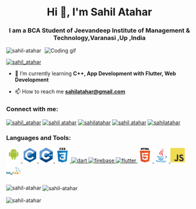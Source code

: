 <h1 align="center">Hi 👋, I'm Sahil Atahar</h1>
<h3 align="center">I am a BCA Student of Jeevandeep Institute of Management & Technology,Varanasi ,Up ,India</h3>

<img align="right" alt="Coding gif" width="400" src="https://i.giphy.com/media/qgQUggAC3Pfv687qPC/giphy.webp" />
<p align="left"> <img src="https://komarev.com/ghpvc/?username=sahil-atahar&label=Profile%20views&color=0e75b6&style=flat" alt="sahil-atahar" /> </p>

<p align="left"> <a href="https://twitter.com/sahil_atahar" target="blank"><img src="https://img.shields.io/twitter/follow/sahil_atahar?logo=twitter&style=for-the-badge" alt="sahil_atahar" /></a> </p>

- 🌱 I’m currently learning **C++, App Development with Flutter, Web Development**

- 📫 How to reach me **sahilatahar@gmail.com**

<h3 align="left">Connect with me:</h3>
<p align="left">
<a href="https://twitter.com/sahil_atahar" target="blank"><img align="center" src="https://raw.githubusercontent.com/rahuldkjain/github-profile-readme-generator/master/src/images/icons/Social/twitter.svg" alt="sahil_atahar" height="30" width="40" /></a>
<a href="https://linkedin.com/in/sahil atahar" target="blank"><img align="center" src="https://raw.githubusercontent.com/rahuldkjain/github-profile-readme-generator/master/src/images/icons/Social/linked-in-alt.svg" alt="sahil atahar" height="30" width="40" /></a>
<a href="https://stackoverflow.com/users/sahilatahar" target="blank"><img align="center" src="https://raw.githubusercontent.com/rahuldkjain/github-profile-readme-generator/master/src/images/icons/Social/stack-overflow.svg" alt="sahilatahar" height="30" width="40" /></a>
<a href="https://fb.com/sahil atahar" target="blank"><img align="center" src="https://raw.githubusercontent.com/rahuldkjain/github-profile-readme-generator/master/src/images/icons/Social/facebook.svg" alt="sahil atahar" height="30" width="40" /></a>
<a href="https://instagram.com/sahilatahar" target="blank"><img align="center" src="https://raw.githubusercontent.com/rahuldkjain/github-profile-readme-generator/master/src/images/icons/Social/instagram.svg" alt="sahilatahar" height="30" width="40" /></a>
</p>

<h3 align="left">Languages and Tools:</h3>
<p align="left"> <a href="https://developer.android.com" target="_blank" rel="noreferrer"> <img src="https://raw.githubusercontent.com/devicons/devicon/master/icons/android/android-original-wordmark.svg" alt="android" width="40" height="40"/> </a> <a href="https://www.cprogramming.com/" target="_blank" rel="noreferrer"> <img src="https://raw.githubusercontent.com/devicons/devicon/master/icons/c/c-original.svg" alt="c" width="40" height="40"/> </a> <a href="https://www.w3schools.com/cpp/" target="_blank" rel="noreferrer"> <img src="https://raw.githubusercontent.com/devicons/devicon/master/icons/cplusplus/cplusplus-original.svg" alt="cplusplus" width="40" height="40"/> </a> <a href="https://www.w3schools.com/css/" target="_blank" rel="noreferrer"> <img src="https://raw.githubusercontent.com/devicons/devicon/master/icons/css3/css3-original-wordmark.svg" alt="css3" width="40" height="40"/> </a> <a href="https://dart.dev" target="_blank" rel="noreferrer"> <img src="https://www.vectorlogo.zone/logos/dartlang/dartlang-icon.svg" alt="dart" width="40" height="40"/> </a> <a href="https://firebase.google.com/" target="_blank" rel="noreferrer"> <img src="https://www.vectorlogo.zone/logos/firebase/firebase-icon.svg" alt="firebase" width="40" height="40"/> </a> <a href="https://flutter.dev" target="_blank" rel="noreferrer"> <img src="https://www.vectorlogo.zone/logos/flutterio/flutterio-icon.svg" alt="flutter" width="40" height="40"/> </a> <a href="https://www.w3.org/html/" target="_blank" rel="noreferrer"> <img src="https://raw.githubusercontent.com/devicons/devicon/master/icons/html5/html5-original-wordmark.svg" alt="html5" width="40" height="40"/> </a> <a href="https://www.java.com" target="_blank" rel="noreferrer"> <img src="https://raw.githubusercontent.com/devicons/devicon/master/icons/java/java-original.svg" alt="java" width="40" height="40"/> </a> <a href="https://developer.mozilla.org/en-US/docs/Web/JavaScript" target="_blank" rel="noreferrer"> <img src="https://raw.githubusercontent.com/devicons/devicon/master/icons/javascript/javascript-original.svg" alt="javascript" width="40" height="40"/> </a> <a href="https://www.mysql.com/" target="_blank" rel="noreferrer"> <img src="https://raw.githubusercontent.com/devicons/devicon/master/icons/mysql/mysql-original-wordmark.svg" alt="mysql" width="40" height="40"/> </a> </p>

<p><img align="left" src="https://github-readme-stats.vercel.app/api/top-langs?username=sahil-atahar&show_icons=true&locale=en&layout=compact" alt="sahil-atahar" /></p>

<p>&nbsp;<img align="center" src="https://github-readme-stats.vercel.app/api?username=sahil-atahar&show_icons=true&locale=en" alt="sahil-atahar" /></p>

<p><img align="center" src="https://github-readme-streak-stats.herokuapp.com/?user=sahil-atahar&" alt="sahil-atahar" /></p>
